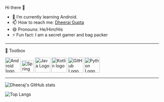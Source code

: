 Hi there 👋
<!-- <p align="left"> <img src="https://komarev.com/ghpvc/?username=nero002&label=Profile%20views&color=0e75b6&style=flat" alt="nero002" /> </p> -->
<ul>
  
<li>🌱 I’m currently learning Android.</li>
<li><g-emoji class="g-emoji" alias="mailbox" fallback-src="https://github.githubassets.com/images/icons/emoji/unicode/1f4eb.png">📫</g-emoji> How to reach me: <a href="https://www.linkedin.com/in/dheerajgupta02/" rel="nofollow">Dheeraj Gupta</a></li>
<li>😄 Pronouns: He/Him/His</li>
<li>⚡ Fun fact: I am a secret gamer and bag packer</li>

</ul>

---
🧰 Toolbox
 
<img src="https://cdn.worldvectorlogo.com/logos/android-logomark.svg" alt="Android logo" width="50" height="50"/>       <img src="https://cdn.worldvectorlogo.com/logos/spring-3.svg" alt="Spring logo" width="40" height="40"/>       <img src="https://cdn.worldvectorlogo.com/logos/java-4.svg" alt="Java Logo" width="50" height="50"/>       <img src="https://cdn.worldvectorlogo.com/logos/kotlin-2.svg" alt="Kotlin logo" width="50" height="50"/>                 <img src="https://cdn.worldvectorlogo.com/logos/git-icon.svg" alt="GitHub Logo" width="50" height="50"/>       <img src="https://cdn.worldvectorlogo.com/logos/python-5.svg" alt="Python Logo" width="50" height="50"/>    

---



![Dheeraj's GitHub stats](https://github-readme-stats.vercel.app/api?username=nero002&show_icons=true&theme=radical)

![Top Langs](https://camo.githubusercontent.com/af307bcaa8e23cc44add852f732bf5de62d7588114133bacc419c54e7d792dcd/68747470733a2f2f6769746875622d726561646d652d73746174732e76657263656c2e6170702f6170692f746f702d6c616e67732f3f757365726e616d653d6e65726f303032266c61796f75743d636f6d70616374267468656d653d7261646963616c)


